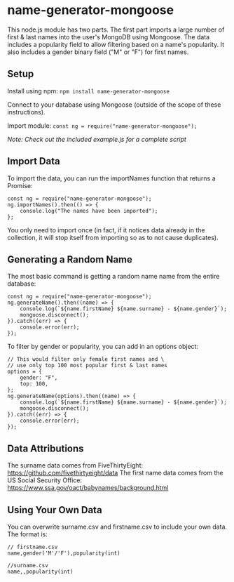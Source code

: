 # name-generator-mongoose
This node.js module has two parts. The first part imports a large number of first & last names into the user's MongoDB using Mongoose. The data includes a popularity field to allow filtering based on a name's popularity. It also includes a gender binary field ("M" or "F") for first names.

## Setup
Install using npm:
`npm install name-generator-mongoose`

Connect to your database using Mongoose (outside of the scope of these instructions).

Import module:
`const ng = require("name-generator-mongoose");`

*Note: Check out the included example.js for a complete script*

## Import Data
To import the data, you can run the importNames function that returns a Promise:
```
const ng = require("name-generator-mongoose");
ng.importNames().then(() => {
    console.log("The names have been imported");
};
```

You only need to import once (in fact, if it notices data already in the collection, it will stop itself from importing so as to not cause duplicates).

## Generating a Random Name
The most basic command is getting a random name name from the entire database:

```
const ng = require("name-generator-mongoose");
ng.generateName().then((name) => {
    console.log(`${name.firstName} ${name.surname} - ${name.gender}`);
    mongoose.disconnect();
}).catch((err) => {
    console.error(err);
});
```

To filter by gender or popularity, you can add in an options object:

```
// This would filter only female first names and \
// use only top 100 most popular first & last names
options = {
    gender: "F",
    top: 100,
};
ng.generateName(options).then((name) => {
    console.log(`${name.firstName} ${name.surname} - ${name.gender}`);
    mongoose.disconnect();
}).catch((err) => {
    console.error(err);
});
```

## Data Attributions
The surname data comes from FiveThirtyEight: https://github.com/fivethirtyeight/data
The first name data comes from the US Social Security Office: https://www.ssa.gov/oact/babynames/background.html

## Using Your Own Data
You can overwrite surname.csv and firstname.csv to include your own data. The format is:
```
// firstname.csv
name,gender('M'/'F'),popularity(int)

//surname.csv
name,,popularity(int)
```